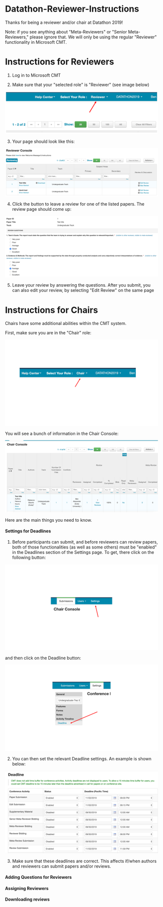# Datathon-Reviewer-Instructions

Thanks for being a reviewer and/or chair at Datathon 2019!

Note: if you see anything about "Meta-Reviewers" or "Senior Meta-Reviewers," please ignore that. We will only be using the regular "Reviewer" functionality in Microsoft CMT.

# Instructions for Reviewers

1. Log in to Microsoft CMT

2. Make sure that your "selected role" is "Reviewer" (see image below)

![GitHub Logo](screenshots/reviewer1.png)

3. Your page should look like this:

![GitHub Logo](screenshots/reviewer2.png)

4. Click the button to leave a review for one of the listed papers. The review page should come up:

![GitHub Logo](screenshots/reviewer3.png)

5. Leave your review by answering the questions. After you submit, you can also edit your review, by selecting "Edit Review" on the same page



# Instructions for Chairs

Chairs have some additional abilities within the CMT system.

First, make sure you are in the "Chair" role:

![GitHub Logo](screenshots/chair1.png)

You will see a bunch of information in the Chair Console:

![GitHub Logo](screenshots/chair2.png)

Here are the main things you need to know.

#### Settings for Deadlines
1. Before participants can submit, and before reviewers can review papers, both of those functionalities (as well as some others) must be "enabled" in the Deadlines section of the Settings page. To get, there click on the following button:

![GitHub Logo](screenshots/chair3.png)

and then click on the Deadline button:

![GitHub Logo](screenshots/chair4.png)

2. You can then set the relevant Deadline settings. An example is shown below:

![GitHub Logo](screenshots/chair5.png)

3. Make sure that these deadlines are correct. This affects if/when authors and reviewers can submit papers and/or reviews.


#### Adding Questions for Reviewers


#### Assigning Reviewers

#### Downloading reviews
